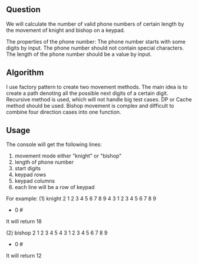 ## Question

We will calculate the number of valid phone numbers of certain length by the movement of knight and bishop on a keypad. 

The properties of the phone number:
The phone number starts with some digits by input.
The phone number should not contain special characters.
The length of the phone number should be a value by input.

## Algorithm

I use factory pattern to create two movement methods. The main idea is to create a path denoting all the possible next digits of a certain digit. Recursive method is used, which will not handle big test cases. DP or Cache method should be used. Bishop movement is complex and difficult to combine four direction cases into one function.  

## Usage
The console will get the following lines:
1. movement mode either "knight" or "bishop"
2. length of phone number
3. start digits
4. keypad rows
5. keypad columns
6. each line will be a row of keypad

For example:
(1)
knight
2
1 2 3 4 5 6 7 8 9
4
3
1 2 3
4 5 6
7 8 9
* 0 #

It will return 18

(2)
bishop
2
1 2 3 4 5 
4
3
1 2 3
4 5 6
7 8 9
* 0 #

It will return 12
